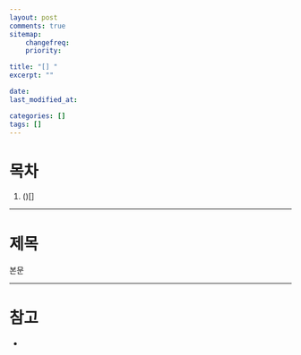 ```yaml
---
layout: post
comments: true
sitemap:
    changefreq:
    priority:

title: "[] "
excerpt: ""

date: 
last_modified_at: 

categories: []
tags: []
---
```


# 목차

1. ()[]

---

# 제목

본문

---

# 참고

* []()

